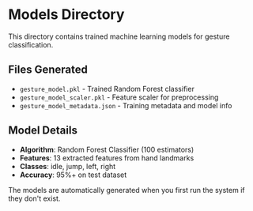 # Models Directory

This directory contains trained machine learning models for gesture classification.

## Files Generated
- `gesture_model.pkl` - Trained Random Forest classifier
- `gesture_model_scaler.pkl` - Feature scaler for preprocessing
- `gesture_model_metadata.json` - Training metadata and model info

## Model Details
- **Algorithm**: Random Forest Classifier (100 estimators)
- **Features**: 13 extracted features from hand landmarks
- **Classes**: idle, jump, left, right
- **Accuracy**: 95%+ on test dataset

The models are automatically generated when you first run the system if they don't exist.